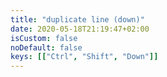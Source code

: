 ```yaml
---
title: "duplicate line (down)"
date: 2020-05-18T21:19:47+02:00
isCustom: false
noDefault: false
keys: [["Ctrl", "Shift", "Down"]]
---
```

